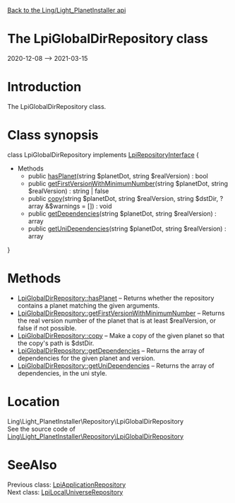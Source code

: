 [Back to the Ling/Light_PlanetInstaller api](https://github.com/lingtalfi/Light_PlanetInstaller/blob/master/doc/api/Ling/Light_PlanetInstaller.md)



The LpiGlobalDirRepository class
================
2020-12-08 --> 2021-03-15






Introduction
============

The LpiGlobalDirRepository class.



Class synopsis
==============


class <span class="pl-k">LpiGlobalDirRepository</span> implements [LpiRepositoryInterface](https://github.com/lingtalfi/Light_PlanetInstaller/blob/master/doc/api/Ling/Light_PlanetInstaller/Repository/LpiRepositoryInterface.md) {

- Methods
    - public [hasPlanet](https://github.com/lingtalfi/Light_PlanetInstaller/blob/master/doc/api/Ling/Light_PlanetInstaller/Repository/LpiGlobalDirRepository/hasPlanet.md)(string $planetDot, string $realVersion) : bool
    - public [getFirstVersionWithMinimumNumber](https://github.com/lingtalfi/Light_PlanetInstaller/blob/master/doc/api/Ling/Light_PlanetInstaller/Repository/LpiGlobalDirRepository/getFirstVersionWithMinimumNumber.md)(string $planetDot, string $realVersion) : string | false
    - public [copy](https://github.com/lingtalfi/Light_PlanetInstaller/blob/master/doc/api/Ling/Light_PlanetInstaller/Repository/LpiGlobalDirRepository/copy.md)(string $planetDot, string $realVersion, string $dstDir, ?array &$warnings = []) : void
    - public [getDependencies](https://github.com/lingtalfi/Light_PlanetInstaller/blob/master/doc/api/Ling/Light_PlanetInstaller/Repository/LpiGlobalDirRepository/getDependencies.md)(string $planetDot, string $realVersion) : array
    - public [getUniDependencies](https://github.com/lingtalfi/Light_PlanetInstaller/blob/master/doc/api/Ling/Light_PlanetInstaller/Repository/LpiGlobalDirRepository/getUniDependencies.md)(string $planetDot, string $realVersion) : array

}






Methods
==============

- [LpiGlobalDirRepository::hasPlanet](https://github.com/lingtalfi/Light_PlanetInstaller/blob/master/doc/api/Ling/Light_PlanetInstaller/Repository/LpiGlobalDirRepository/hasPlanet.md) &ndash; Returns whether the repository contains a planet matching the given arguments.
- [LpiGlobalDirRepository::getFirstVersionWithMinimumNumber](https://github.com/lingtalfi/Light_PlanetInstaller/blob/master/doc/api/Ling/Light_PlanetInstaller/Repository/LpiGlobalDirRepository/getFirstVersionWithMinimumNumber.md) &ndash; Returns the real version number of the planet that is at least $realVersion, or false if not possible.
- [LpiGlobalDirRepository::copy](https://github.com/lingtalfi/Light_PlanetInstaller/blob/master/doc/api/Ling/Light_PlanetInstaller/Repository/LpiGlobalDirRepository/copy.md) &ndash; Make a copy of the given planet so that the copy's path is $dstDir.
- [LpiGlobalDirRepository::getDependencies](https://github.com/lingtalfi/Light_PlanetInstaller/blob/master/doc/api/Ling/Light_PlanetInstaller/Repository/LpiGlobalDirRepository/getDependencies.md) &ndash; Returns the array of dependencies for the given planet and version.
- [LpiGlobalDirRepository::getUniDependencies](https://github.com/lingtalfi/Light_PlanetInstaller/blob/master/doc/api/Ling/Light_PlanetInstaller/Repository/LpiGlobalDirRepository/getUniDependencies.md) &ndash; Returns the array of dependencies, in the uni style.





Location
=============
Ling\Light_PlanetInstaller\Repository\LpiGlobalDirRepository<br>
See the source code of [Ling\Light_PlanetInstaller\Repository\LpiGlobalDirRepository](https://github.com/lingtalfi/Light_PlanetInstaller/blob/master/Repository/LpiGlobalDirRepository.php)



SeeAlso
==============
Previous class: [LpiApplicationRepository](https://github.com/lingtalfi/Light_PlanetInstaller/blob/master/doc/api/Ling/Light_PlanetInstaller/Repository/LpiApplicationRepository.md)<br>Next class: [LpiLocalUniverseRepository](https://github.com/lingtalfi/Light_PlanetInstaller/blob/master/doc/api/Ling/Light_PlanetInstaller/Repository/LpiLocalUniverseRepository.md)<br>
